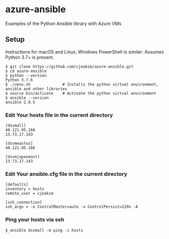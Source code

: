 # azure-ansible

Examples of the Python Ansible library with Azure VMs

## Setup 

Instructions for macOS and Linux, Windows PowerShell is similar:
Assumes Python 3.7+ is present.

```
$ git clone https://github.com/cjoakim/azure-ansible.git
$ cd azure-ansible
$ python --version
Python 3.7.6
$ ./venv.sh              # Installs the python virtual environment, ansible and other libraries 
$ source bin/activate    # Activate the python virtual environment
$ ansible --version
ansible 2.9.5
```

### Edit Your **hosts** file in the current directory

```
[dsvmall]
40.121.95.166
13.73.17.143

[dsvmeastus]
40.121.95.166

[dsvmjapaneast]
13.73.17.143
```

### Edit Your **ansible.cfg** file in the current directory

```
[defaults]
inventory = hosts
remote_user = cjoakim

[ssh_connection]
ssh_args = -o ControlMaster=auto -o ControlPersist=120s -A
```

### Ping your hosts via ssh

```
$ ansible dsvmall -m ping -i hosts
``